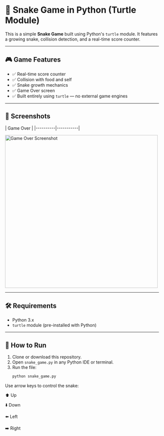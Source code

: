 # 🐍 Snake Game in Python (Turtle Module)

This is a simple **Snake Game** built using Python's `turtle` module. It features a growing snake, collision detection, and a real-time score counter.

---

## 🎮 Game Features

- ✅ Real-time score counter
- ✅ Collision with food and self
- ✅ Snake growth mechanics
- ✅ Game Over screen
- ✅ Built entirely using `turtle` — no external game engines

---

## 📸 Screenshots

| Game Over |
|----------|-----------|

<img src="ss/gamess1.png" alt="Game Over Screenshot" width="500"/>

---

## 🛠️ Requirements

- Python 3.x
- `turtle` module (pre-installed with Python)

---

## 🚀 How to Run

1. Clone or download this repository.
2. Open `snake_game.py` in any Python IDE or terminal.
3. Run the file:
   ```bash
   python snake_game.py
   ```

Use arrow keys to control the snake:

⬆️ Up

⬇️ Down

⬅️ Left

➡️ Right


